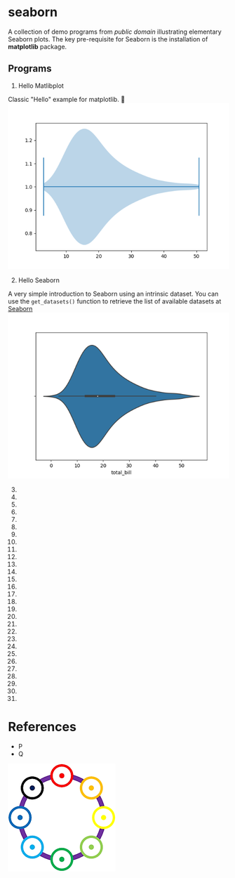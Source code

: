 # seaborn
A collection of demo programs from *public domain* illustrating elementary Seaborn plots.
The key pre-requisite for Seaborn is the installation of **matplotlib** package.

## Programs
1. Hello Matlibplot

Classic "Hello" example for matplotlib. :beginner:
![demo_01](./images/demo_01.png)

2. Hello Seaborn

A very simple introduction to Seaborn using an intrinsic dataset. You can use the `get_datasets()` function to retrieve the list of available datasets at [Seaborn](https://github.com/mwaskom/seaborn-data)
![demo_02](./images/demo_02.png)

3.

4.

5.

6.

7.

8.

9.

10.

11.

12.

13.

14.

15.

16.

17.

18.

19.

20.

21.

22.

23.

24.

25.

26.

27.

28.

29.

30.

31.

# References
* P
* Q

![IoTlogo](./images/IoTlogo.png)
